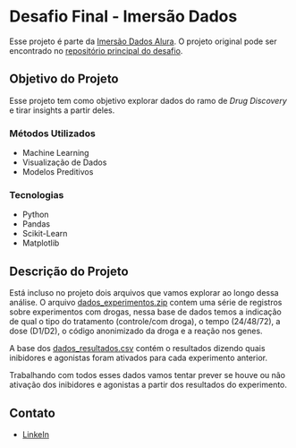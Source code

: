 # Desafio Final - Imersão Dados
Esse projeto é parte da [Imersão Dados Alura](https://www.alura.com.br/imersao-dados). O projeto original pode ser encontrado no [repositório principal do desafio](https://github.com/alura-cursos/imersao-dados-desafio-final).

## Objetivo do Projeto
Esse projeto tem como objetivo explorar dados do ramo de _Drug Discovery_ e tirar insights a partir deles.

### Métodos Utilizados
* Machine Learning
* Visualização de Dados
* Modelos Preditivos

### Tecnologias
* Python
* Pandas
* Scikit-Learn
* Matplotlib

## Descrição do Projeto
Está incluso no projeto dois arquivos que vamos explorar ao longo dessa análise. O arquivo [dados_experimentos.zip](https://github.com/iplusl/imersao-dados-desafio-final/blob/main/Dados/dados_experimentos.zip?raw=true) contem uma série de registros sobre experimentos com drogas, nessa base de dados temos a indicação de qual o tipo do tratamento (controle/com droga), o tempo (24/48/72), a dose (D1/D2), o código anonimizado da droga e a reação nos genes.

A base dos [dados_resultados.csv](https://raw.githubusercontent.com/iplusl/imersao-dados-desafio-final/main/Dados/dados_resultados.csv) contém o resultados dizendo quais inibidores e agonistas foram ativados para cada experimento anterior.

Trabalhando com todos esses dados vamos tentar prever se houve ou não ativação dos inibidores e agonistas a partir dos resultados do experimento.

## Contato
* [LinkeIn](https://www.linkedin.com/in/icaro-carneiro)
